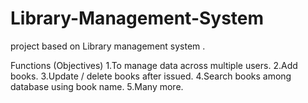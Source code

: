 # Library-Management-System
project based on Library management system .

Functions (Objectives)
1.To manage data across multiple users.
2.Add books.
3.Update / delete books after issued.
4.Search books among database using book name.
5.Many more.

